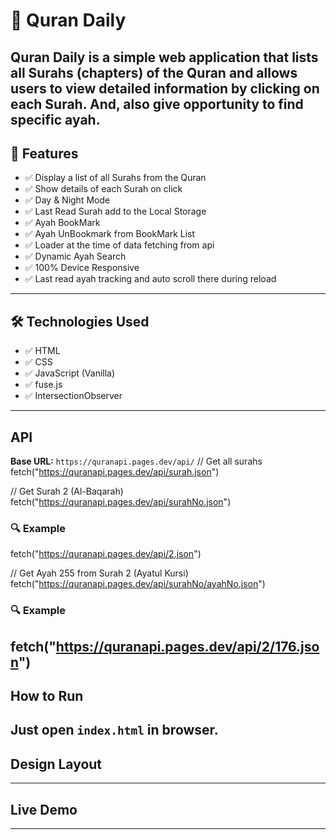 # 📖 Quran Daily
Quran Daily is a simple web application that lists all Surahs (chapters) of the Quran and allows users to view detailed information by clicking on each Surah. And, also give opportunity to find specific ayah.
-----------------------------------------------------------------------

## 🚀 Features
- ✅ Display a list of all Surahs from the Quran
- ✅ Show details of each Surah on click
- ✅ Day & Night Mode
- ✅ Last Read Surah add to the Local Storage
- ✅ Ayah BookMark
- ✅ Ayah UnBookmark from BookMark List
- ✅ Loader at the time of data fetching from api
- ✅ Dynamic Ayah Search
- ✅ 100% Device Responsive
- ✅ Last read ayah tracking and auto scroll there during reload
------------------------------------------------------------------------

## 🛠️ Technologies Used

- ✅ HTML
- ✅ CSS
- ✅ JavaScript (Vanilla)
- ✅ fuse.js
- ✅ IntersectionObserver
------------------------------------------------------------------------

## API 
**Base URL:** `https://quranapi.pages.dev/api/`
// Get all surahs
fetch("https://quranapi.pages.dev/api/surah.json")

// Get Surah 2 (Al-Baqarah)
fetch("https://quranapi.pages.dev/api/surahNo.json")
### 🔍 Example 
fetch("https://quranapi.pages.dev/api/2.json")

// Get Ayah 255 from Surah 2 (Ayatul Kursi)
fetch("https://quranapi.pages.dev/api/surahNo/ayahNo.json")
### 🔍 Example 
fetch("https://quranapi.pages.dev/api/2/176.json")
------------------------------------------------------------------------


## How to Run
Just open `index.html` in browser.
----------------------------------------------------------------------

## Design Layout
-----------------------------------------------------------------------

## Live Demo
------------------------------------------------------------------------